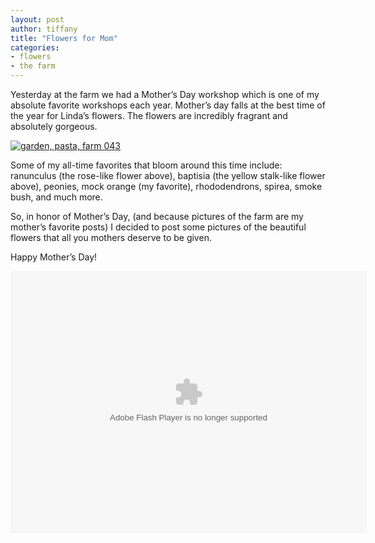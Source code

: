```yaml
---
layout: post
author: tiffany
title: "Flowers for Mom"
categories: 
- flowers
- the farm
---
```


Yesterday at the farm we had a Mother’s Day workshop which is one of my absolute favorite workshops each year. Mother’s day falls at the best time of the year for Linda’s flowers. The flowers are incredibly fragrant and absolutely gorgeous.

[![](jekyll_uploads/2011/05/garden-pasta-farm-043-575x431.jpg "garden, pasta, farm 043")](http://www.sweetpeonies.com/2011/05/flowers-for-mom/garden-pasta-farm-043-2/)

Some of my all-time favorites that bloom around this time include: ranunculus (the rose-like flower above), baptisia (the yellow stalk-like flower above), peonies, mock orange (my favorite), rhododendrons, spirea, smoke bush, and much more.

So, in honor of Mother’s Day, (and because pictures of the farm are my mother’s favorite posts) I decided to post some pictures of the beautiful flowers that all you mothers deserve to be given.

Happy Mother’s Day!

<embed style="display: block !important;" type="application/x-shockwave-flash" width="570" height="420" src="https://picasaweb.google.com/s/c/bin/slideshow.swf" pluginspage="http://www.macromedia.com/go/getflashplayer" flashvars="host=picasaweb.google.com&amp;hl=en_US&amp;feat=flashalbum&amp;RGB=0x000000&amp;feed=https%3A%2F%2Fpicasaweb.google.com%2Fdata%2Ffeed%2Fapi%2Fuser%2F102753186099632045939%2Falbumid%2F5604337171960731217%3Falt%3Drss%26kind%3Dphoto%26hl%3Den_US">